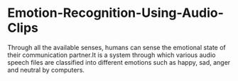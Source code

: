 # Emotion-Recognition-Using-Audio-Clips
Through all the available senses, humans can sense the emotional state of their communication partner.It is a system through which various audio speech files are classified into different emotions such as happy, sad, anger and neutral by computers.
